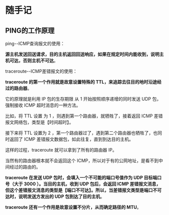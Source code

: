 # 随手记

## PING的工作原理

ping--ICMP查询报文的使用：

**源主机发送回送请求，目的主机返回回送响应，如果在规定时间内能收到，说明主机可达，否则主机不可达**。

traceroute--ICMP差错报文的使用：

**traceroute 的第⼀个作⽤就是故意设置特殊的 TTL，来追踪去往⽬的地时沿途经过的路由器**。

它的原理就是利⽤ IP 包的⽣存期限 从 1 开始按照顺序递增的同时发送 UDP 包，强制接收 ICMP 超时消息的⼀种⽅法。

⽐如，将 TTL 设置 为 1 ，则遇到第⼀个路由器，就牺牲了，接着返回 ICMP 差错报⽂⽹络包，类型是【时间超时】。

接下来将 TTL 设置为 2 ，第⼀个路由器过了，遇到第⼆个路由器也牺牲了，也同时返回了 ICMP 差错报⽂数据包，如此往复，直到到达⽬的主机。

这样的过程，traceroute 就可以拿到了所有的路由器 IP。

当然有的路由器根本就不会返回这个 ICMP，所以对于有的公⽹地址，是看不到中间经过的路由的。

**traceroute 在发送 UDP 包时，会填⼊⼀个不可能的端⼝号值作为 UDP ⽬标端⼝号（⼤于 3000 ）。当⽬的主机，收到 UDP 包后，会返回 ICMP 差错报⽂消息，但这个差错报⽂消息的类型是【端⼝不可达】。所以，当差错报⽂类型是端⼝不可达时，说明发送⽅发出的 UDP 包到达了⽬的主机**。

**traceroute 还有⼀个作⽤是故意设置不分⽚，从⽽确定路径的 MTU**。
